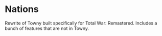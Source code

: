 # Nations
Rewrite of Towny built specifically for Total War: Remastered. Includes a bunch of features that are not in Towny.
